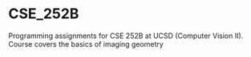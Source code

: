 # CSE_252B
Programming assignments for CSE 252B at UCSD (Computer Vision II). Course covers the basics of imaging geometry
